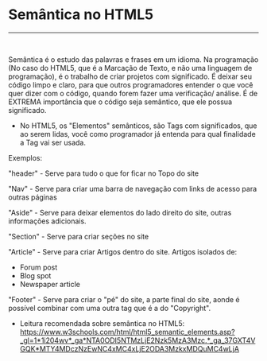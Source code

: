 <h1>Semântica no HTML5</h1>
<hr> <br>

Semântica é o estudo das palavras e frases em um idioma. Na programação (No caso do HTML5, que é a Marcação de Texto, e não uma linguagem de programação), é o trabalho de criar projetos com significado. É deixar seu código limpo e claro, para que outros programadores entender o que você quer dizer com o código, quando forem fazer uma verificação/ análise. É de EXTREMA importância que o código seja semântico, que ele possua significado.

- No HTML5, os "Elementos" semânticos, são Tags com significados, que ao serem lidas, você como programador já entenda para qual finalidade a Tag vai ser usada.

Exemplos:

"header" - Serve para tudo o que for ficar no Topo do site

"Nav" - Serve para criar uma barra de navegação com links de acesso para outras páginas

"Aside" - Serve para deixar elementos do lado direito do site, outras informações adicionais.

"Section" - Serve para criar seções no site

"Article" - Serve para criar Artigos dentro do site. Artigos isolados de:

- Forum post
- Blog spot
- Newspaper article

"Footer" - Serve para criar o "pé" do site, a parte final do site, aonde é possível combinar com uma outra tag que é a do "Copyright".

- Leitura recomendada sobre semântica no HTML5: https://www.w3schools.com/html/html5_semantic_elements.asp?_gl=1*1i204wv*_ga*NTA0ODI5NTMzLjE2Nzk5MzA3Mzc.*_ga_37GXT4VGQK*MTY4MDczNzEwNC4xMC4xLjE2ODA3MzkxMDQuMC4wLjA
